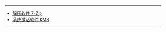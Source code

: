 
***

- [解压软件 7-Zip ](https://www.7-zip.org/download.html)
- [系统激活软件 KMS ](https://github.com/zbezj/HEU_KMS_Activator/releases/tag/42.1.0 )



***
